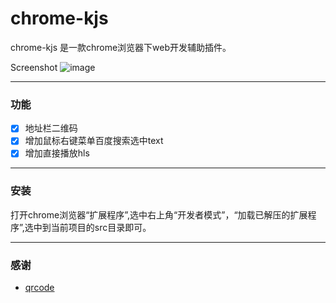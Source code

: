 # chrome-kjs

chrome-kjs 是一款chrome浏览器下web开发辅助插件。

Screenshot
![image](https://github.com/yzimhao/chrome-kjs/raw/master/pic.png)

---

### 功能

- [x] 地址栏二维码
- [x] 增加鼠标右键菜单百度搜索选中text
- [x] 增加直接播放hls

---

### 安装

打开chrome浏览器“扩展程序”,选中右上角“开发者模式”，“加载已解压的扩展程序”,选中到当前项目的src目录即可。

---



### 感谢
- [qrcode](https://github.com/davidshimjs/qrcodejs)

